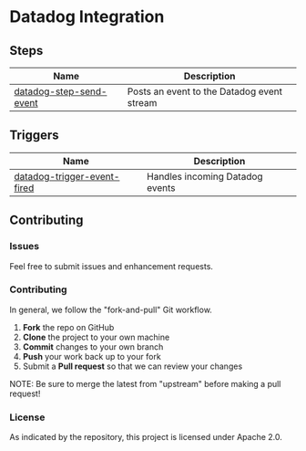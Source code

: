 # Datadog Integration

## Steps

| Name | Description |
|------|-------------|
| [datadog-step-send-event](/steps/datadog-step-send-event) | Posts an event to the Datadog event stream |

## Triggers

| Name | Description |
|------|-------------|
| [datadog-trigger-event-fired](/triggers/datadog-trigger-event-fired) | Handles incoming Datadog events |


## Contributing

### Issues

Feel free to submit issues and enhancement requests.

### Contributing

In general, we follow the "fork-and-pull" Git workflow.

 1. **Fork** the repo on GitHub
 2. **Clone** the project to your own machine
 3. **Commit** changes to your own branch
 4. **Push** your work back up to your fork
 5. Submit a **Pull request** so that we can review your changes

NOTE: Be sure to merge the latest from "upstream" before making a pull request!

### License

As indicated by the repository, this project is licensed under Apache 2.0.
